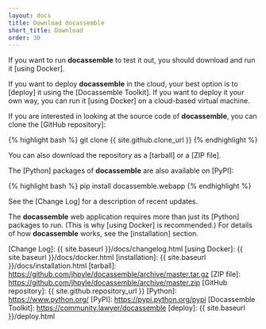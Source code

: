 ```yaml
---
layout: docs
title: Download docassemble
short_title: Download
order: 30
---
```


If you want to run **docassemble** to test it out, you should download
and run it [using Docker].

If you want to deploy **docassemble** in the cloud, your best option
is to [deploy] it using the [Docassemble Toolkit].  If you want to
deploy it your own way, you can run it [using Docker] on a cloud-based
virtual machine.

If you are interested in looking at the source code of
**docassemble**, you can clone the [GitHub repository]:

{% highlight bash %}
git clone {{ site.github.clone_url }}
{% endhighlight %}

You can also download the repository as a [tarball] or a [ZIP file].

The [Python] packages of **docassemble** are also available on [PyPI]:

{% highlight bash %}
pip install docassemble.webapp
{% endhighlight %}

See the [Change Log] for a description of recent updates.

The **docassemble** web application requires more than just its
[Python] packages to run.  (This is why [using Docker] is
recommended.)  For details of how **docassemble** works, see the
[installation] section.

[Change Log]: {{ site.baseurl }}/docs/changelog.html
[using Docker]: {{ site.baseurl }}/docs/docker.html
[installation]: {{ site.baseurl }}/docs/installation.html
[tarball]: https://github.com/jhpyle/docassemble/archive/master.tar.gz
[ZIP file]: https://github.com/jhpyle/docassemble/archive/master.zip
[GitHub repository]: {{ site.github.repository_url }}
[Python]: https://www.python.org/
[PyPI]: https://pypi.python.org/pypi
[Docassemble Toolkit]: https://community.lawyer/docassemble
[deploy]: {{ site.baseurl }}/deploy.html
